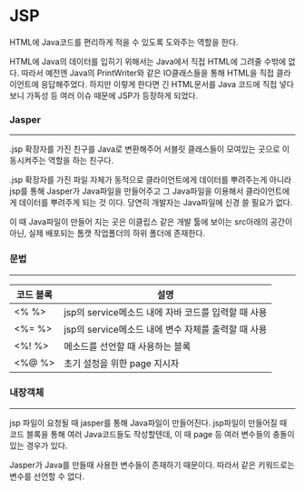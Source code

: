 # JSP

HTML에 Java코드를 편리하게 적을 수 있도록 도와주는 역할을 한다.

HTML에 Java의 데이터를 입히기 위해서는 Java에서 직접 HTML에 그려줄 수밖에 없다. 따라서 예전엔 Java의 PrintWriter와 같은 IO클래스들을 통해 HTML을 직접 클라이언트에 응답해주었다. 하지만 이렇게 한다면 긴 HTML문서를 Java 코드에 직접 넣다보니 가독성 등 여러 이슈 때문에 JSP가 등장하게 되었다.



### Jasper

---

.jsp 확장자를 가진 친구를 Java로 변환해주어 서블릿 클래스들이 모여있는 곳으로 이동시켜주는 역할을 하는 친구다.

.jsp 확장자를 가진 파일 자체가 동적으로 클라이언트에게 데이터를 뿌려주는게 아니라 jsp를 통해 Jasper가 Java파일을 만들어주고 그 Java파일을 이용해서 클라이언트에게 데이터를 뿌려주게 되는 것 이다. 당연히 개발자는 Java파일에 신경 쓸 필요가 없다.

이 때 Java파일이 만들어 지는 곳은 이클립스 같은 개발 툴에 보이는 src아래의 공간이 아닌, 실제 배포되는 톰캣 작업폴더의 하위 폴더에 존재한다.



### 문법

---

| 코드 블록 | 설명                                                |
| --------- | --------------------------------------------------- |
| <% %>     | jsp의 service메소드 내에 자바 코드를 입력할 때 사용 |
| <%= %>    | jsp의 service메소드 내에 변수 자체를 출력할 때 사용 |
| <%! %>    | 메소드를 선언할 때 사용하는 블록                    |
| <%@ %>    | 초기 설정을 위한 page 지시자                        |



### 내장객체

---

jsp 파일이 요청될 때 jasper를 통해 Java파일이 만들어진다. jsp파일이 만들어질 때 코드 블록을 통해 여러 Java코드들도 작성할텐데, 이 때 page 등 여러 변수들의 충돌이 있는 경우가 있다.

Jasper가 Java를 만들때 사용한 변수들이 존재하기 때문이다. 따라서 같은 키워드로는 변수를 선언할 수 없다.

 
